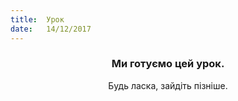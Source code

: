 ```yaml
---
title:  Урок
date:   14/12/2017
---
```


### <center>Ми готуємо цей урок.</center>
<center>Будь ласка, зайдіть пізніше.</center>